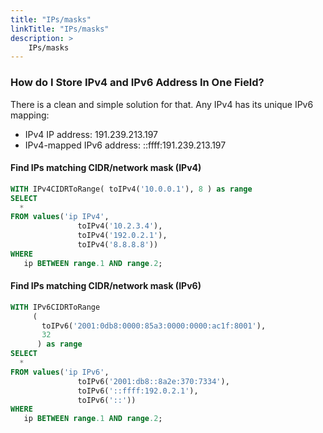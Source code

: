 ```yaml
---
title: "IPs/masks"
linkTitle: "IPs/masks"
description: >
    IPs/masks
---
```


### How do I Store IPv4 and IPv6 Address In One Field? <a id="docs-internal-guid-3dce2488-7fff-9f53-04b1-840d0352469e"></a>

There is a clean and simple solution for that. Any IPv4 has its unique IPv6 mapping:

* IPv4 IP address: 191.239.213.197
* IPv4-mapped IPv6 address: ::ffff:191.239.213.197



#### Find IPs matching CIDR/network mask \(IPv4\)

```sql
WITH IPv4CIDRToRange( toIPv4('10.0.0.1'), 8 ) as range
SELECT 
  *
FROM values('ip IPv4',
               toIPv4('10.2.3.4'),
               toIPv4('192.0.2.1'),
               toIPv4('8.8.8.8'))
WHERE
   ip BETWEEN range.1 AND range.2;
```

#### Find IPs matching CIDR/network mask \(IPv6\)

```sql
WITH IPv6CIDRToRange
     (
       toIPv6('2001:0db8:0000:85a3:0000:0000:ac1f:8001'),
       32
      ) as range
SELECT 
  *
FROM values('ip IPv6',
               toIPv6('2001:db8::8a2e:370:7334'),
               toIPv6('::ffff:192.0.2.1'),
               toIPv6('::'))
WHERE
   ip BETWEEN range.1 AND range.2;
```



